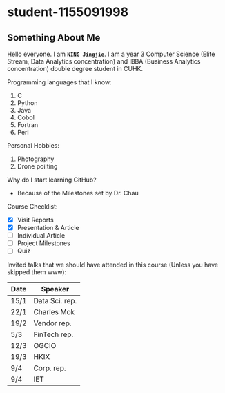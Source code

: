 # student-1155091998
## Something About Me
Hello everyone. I am **`NING Jingjie`**.
I am a year 3 Computer Science (Elite Stream, Data Analytics concentration) and IBBA (Business Analytics concentration) double degree student in CUHK.

Programming languages that I know:
1. C
2. Python
3. Java
4. Cobol
5. Fortran
6. Perl

Personal Hobbies:
1. Photography
2. Drone poilting

Why do I start learning GitHub?
- Because of the Milestones set by Dr. Chau

Course Checklist:
- [x] Visit Reports
- [x] Presentation & Article
- [ ] Individual Article
- [ ] Project Milestones
- [ ] Quiz

Invited talks that we should have attended in this course (Unless you have skipped them www):

Date | Speaker  
--- | --- 
15/1 | Data Sci. rep.
22/1 | Charles Mok
19/2 | Vendor rep.
5/3 | FinTech rep.
12/3 | OGCIO
19/3 | HKIX
9/4 | Corp. rep.
9/4 | IET